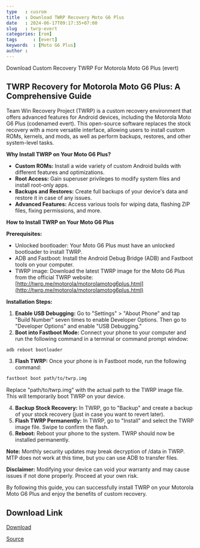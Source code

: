 ```yaml
---
type   : cusrom
title  : Download TWRP Recovery Moto G6 Plus
date   : 2024-06-17T09:17:35+07:00
slug   : twrp-evert
categories: [rom]
tags      : [evert]
keywords  : [Moto G6 Plus]
author : 
---
```


Download Custom Recovery TWRP For Motorola Moto G6 Plus (evert)

## TWRP Recovery for Motorola Moto G6 Plus: A Comprehensive Guide

Team Win Recovery Project (TWRP) is a custom recovery environment that offers advanced features for Android devices, including the Motorola Moto G6 Plus (codenamed evert). This open-source software replaces the stock recovery with a more versatile interface, allowing users to install custom ROMs, kernels, and mods, as well as perform backups, restores, and other system-level tasks.

**Why Install TWRP on Your Moto G6 Plus?**

* **Custom ROMs:** Install a wide variety of custom Android builds with different features and optimizations.
* **Root Access:** Gain superuser privileges to modify system files and install root-only apps.
* **Backups and Restores:** Create full backups of your device's data and restore it in case of any issues.
* **Advanced Features:** Access various tools for wiping data, flashing ZIP files, fixing permissions, and more.

**How to Install TWRP on Your Moto G6 Plus**

**Prerequisites:**

* Unlocked bootloader: Your Moto G6 Plus must have an unlocked bootloader to install TWRP.
* ADB and Fastboot: Install the Android Debug Bridge (ADB) and Fastboot tools on your computer.
* TWRP image: Download the latest TWRP image for the Moto G6 Plus from the official TWRP website:
   [http://twrp.me/motorola/motorolamotog6plus.html](http://twrp.me/motorola/motorolamotog6plus.html)

**Installation Steps:**

1. **Enable USB Debugging:** Go to "Settings" > "About Phone" and tap "Build Number" seven times to enable Developer Options. Then go to "Developer Options" and enable "USB Debugging."
2. **Boot into Fastboot Mode:** Connect your phone to your computer and run the following command in a terminal or command prompt window:

```bash
adb reboot bootloader
```

3. **Flash TWRP:** Once your phone is in Fastboot mode, run the following command:

```bash
fastboot boot path/to/twrp.img
```

Replace "path/to/twrp.img" with the actual path to the TWRP image file. This will temporarily boot TWRP on your device.

4. **Backup Stock Recovery:** In TWRP, go to "Backup" and create a backup of your stock recovery (just in case you want to revert later).
5. **Flash TWRP Permanently:** In TWRP, go to "Install" and select the TWRP image file. Swipe to confirm the flash.
6. **Reboot:** Reboot your phone to the system. TWRP should now be installed permanently.

**Note:** Monthly security updates may break decryption of /data in TWRP. MTP does not work at this time, but you can use ADB to transfer files.

**Disclaimer:** Modifying your device can void your warranty and may cause issues if not done properly. Proceed at your own risk.

By following this guide, you can successfully install TWRP on your Motorola Moto G6 Plus and enjoy the benefits of custom recovery.

## Download Link
[Download](https://dl.twrp.me/evert)

[Source](https://twrp.me/motorola/motorolamotog6plus.html)